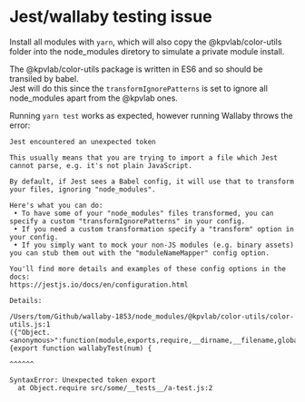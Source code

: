 # Jest/wallaby testing issue

Install all modules with `yarn`, which will also copy the @kpvlab/color-utils folder into the
node_modules diretory to simulate a private module install.

The @kpvlab/color-utils package is written in ES6 and so should be transiled by babel.  
Jest will do this since the `transformIgnorePatterns` is set to ignore all node_modules apart from
the @kpvlab ones.

Running `yarn test` works as expected, however running Wallaby throws the error:

```
Jest encountered an unexpected token​​
​​​​
​​This usually means that you are trying to import a file which Jest cannot parse, e.g. it's not plain JavaScript.​​
​​​​
​​By default, if Jest sees a Babel config, it will use that to transform your files, ignoring "node_modules".​​
​​​​
​​Here's what you can do:​​
​​ • To have some of your "node_modules" files transformed, you can specify a custom "transformIgnorePatterns" in your config.​​
​​ • If you need a custom transformation specify a "transform" option in your config.​​
​​ • If you simply want to mock your non-JS modules (e.g. binary assets) you can stub them out with the "moduleNameMapper" config option.​​
​​​​
​​You'll find more details and examples of these config options in the docs:​​
​​https://jestjs.io/docs/en/configuration.html​​
​​​​
​​Details:​​
​​​​
​​/Users/tom/Github/wallaby-1853/node_modules/@kpvlab/color-utils/color-utils.js:1​​
​​({"Object.<anonymous>":function(module,exports,require,__dirname,__filename,global,jest){export function wallabyTest(num) {​​
​​                                                                                         ^^^^^^​​
​​​​
​​SyntaxError: Unexpected token export​​
  at Object.require ​src/some/__tests__/a-test.js:2​
```
